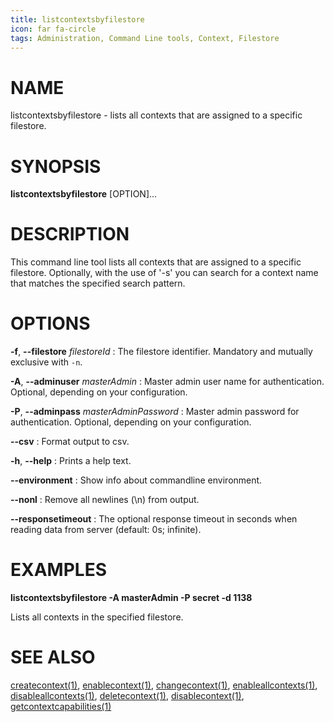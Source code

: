 ```yaml
---
title: listcontextsbyfilestore
icon: far fa-circle
tags: Administration, Command Line tools, Context, Filestore
---
```


# NAME

listcontextsbyfilestore - lists all contexts that are assigned to a specific filestore.

# SYNOPSIS

**listcontextsbyfilestore** [OPTION]...

# DESCRIPTION

This command line tool lists all contexts that are assigned to a specific filestore. Optionally, with the use of '-s' you can search for a context name that matches the specified search pattern.

# OPTIONS

**-f**, **--filestore** *filestoreId*
: The filestore identifier. Mandatory and mutually exclusive with `-n`.

**-A**, **--adminuser** *masterAdmin*
: Master admin user name for authentication. Optional, depending on your configuration.

**-P**, **--adminpass** *masterAdminPassword*
: Master admin password for authentication. Optional, depending on your configuration.

**--csv**
: Format output to csv.

**-h**, **--help**
: Prints a help text.

**--environment**
: Show info about commandline environment.

**--nonl**
: Remove all newlines (\\n) from output.

**--responsetimeout**
: The optional response timeout in seconds when reading data from server (default: 0s; infinite).

# EXAMPLES

**listcontextsbyfilestore -A masterAdmin -P secret -d 1138**

Lists all contexts in the specified filestore.

# SEE ALSO

[createcontext(1)](createcontext), [enablecontext(1)](enablecontext), [changecontext(1)](changecontext), [enableallcontexts(1)](enableallcontexts), [disableallcontexts(1)](disableallcontexts), [deletecontext(1)](deletecontext), [disablecontext(1)](disablecontext), [getcontextcapabilities(1)](getcontextcapabilities)
